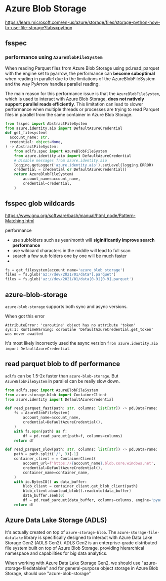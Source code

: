 # Azure Blob Storage
https://learn.microsoft.com/en-us/azure/storage/files/storage-python-how-to-use-file-storage?tabs=python

## fsspec
### performance using `AzureBlobFileSystem`
When reading Parquet files from Azure Blob Storage using pd.read_parquet with the engine set to pyarrow, the performance can **become suboptimal**
when reading in parallel due to the limitations of the AzureBlobFileSystem and the way PyArrow handles parallel reading.

The main reason for this performance issue is that the `AzureBlobFileSystem`, which is used to interact with Azure Blob Storage, **does not natively support parallel reads efficiently**.
This limitation can lead to slower performance when multiple threads or processes are trying to read Parquet files in parallel from the same container in Azure Blob Storage.

```py
from fsspec import AbstractFileSystem
from azure.identity.aio import DefaultAzureCredential
def get_filesystem(
  account_name: str, 
  credential: object=None,
) -> AbstractFileSystem:
    from adlfs.spec import AzureBlobFileSystem
    from azure.identity.aio import DefaultAzureCredential
    # Disable messages from azure.identity.aio
    logging.getLogger('azure.identity.aio').setLevel(logging.ERROR)    
    credential = credential or DefaultAzureCredential()
    return AzureBlobFileSystem(
        account_name=account_name,
        credential=credential,
    )
```

## fsspec glob wildcards
https://www.gnu.org/software/bash/manual/html_node/Pattern-Matching.html

performance
- use subfolders such as year/month will **siginificantly improve search performance**
- use wildcard characters in the middle will lead to full scan
- search a few sub folders one by one will be much faster
- 
```py
fs = get_filesystem(account_name='azure_blob_storage')
files = fs.glob('az://dev/2021/01/data*].parquet')
files = fs.glob('az://dev/2021/01/data[0-9][0-9].parquet')
```

## azure-blob-storage
`azure-blob-storage` supports both sync and async versions. 

When got this error
```
AttributeError: 'coroutine' object has no attribute 'token'
sys:1: RuntimeWarning: coroutine 'DefaultAzureCredential.get_token' was never awaited
```
It's most likely incorrectly used the async version `from azure.identity.aio import DefaultAzureCredential`.

## read parquet blob to df performance
`adlfs` can be 1.5-2x faster than `azure-blob-storage`. But `AzureBlobFileSystem` in parallel can be really slow down.
```py
from adlfs.spec import AzureBlobFileSystem
from azure.storage.blob import ContainerClient
from azure.identity import DefaultAzureCredential

def read_parquet_fast(path: str, columns: list[str]) -> pd.DataFrame:
    fs = AzureBlobFileSystem(
        account_name=account_name,
        credential=DefaultAzureCredential(),
    )
    with fs.open(path) as f:
        df = pd.read_parquet(path=f, columns=columns)
    return df

def read_parquet_slow(path: str, columns: list[str]) -> pd.DataFrame:
    path = path.split('/', 3)[-1]
    container_client = = ContainerClient(
        account_url=f'https://{account_name}.blob.core.windows.net',
        credential=DefaultAzureCredential(),
        container_name=container_name,
    )
    with io.BytesIO() as data_buffer:
        blob_client = container_client.get_blob_client(path)
        blob_client.download_blob().readinto(data_buffer)
        data_buffer.seek(0)
        df = pd.read_parquet(data_buffer, columns=columns, engine='pyarrow')
    return df
```

## Azure Data Lake Storage (ADLS)
It's actually created on top of `azure-storage-blob`.
The `azure-storage-file-datalake` library is specifically designed to interact with Azure Data Lake Storage Gen2 (ADLS Gen2). 
ADLS Gen2 is an enterprise-grade distributed file system built on top of Azure Blob Storage, providing hierarchical namespace and capabilities for big data analytics.

When working with Azure Data Lake Storage Gen2, we should use "azure-storage-filedatalake" and for general-purpose object storage in Azure Blob Storage, should use "azure-blob-storage"
